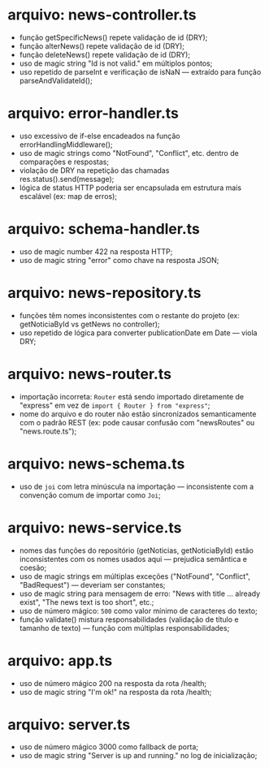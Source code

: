 # arquivo: news-controller.ts
- função getSpecificNews() repete validação de id (DRY);
- função alterNews() repete validação de id (DRY);
- função deleteNews() repete validação de id (DRY);
- uso de magic string "Id is not valid." em múltiplos pontos;
- uso repetido de parseInt e verificação de isNaN — extraído para função parseAndValidateId();


# arquivo: error-handler.ts
- uso excessivo de if-else encadeados na função errorHandlingMiddleware();
- uso de magic strings como "NotFound", "Conflict", etc. dentro de comparações e respostas;
- violação de DRY na repetição das chamadas res.status().send(message);
- lógica de status HTTP poderia ser encapsulada em estrutura mais escalável (ex: map de erros);

# arquivo: schema-handler.ts
- uso de magic number 422 na resposta HTTP;
- uso de magic string "error" como chave na resposta JSON;

# arquivo: news-repository.ts
- funções têm nomes inconsistentes com o restante do projeto (ex: getNoticiaById vs getNews no controller);
- uso repetido de lógica para converter publicationDate em Date — viola DRY;

# arquivo: news-router.ts
- importação incorreta: `Router` está sendo importado diretamente de "express" em vez de `import { Router } from "express"`;
- nome do arquivo e do router não estão sincronizados semanticamente com o padrão REST (ex: pode causar confusão com "newsRoutes" ou "news.route.ts");

# arquivo: news-schema.ts
- uso de `joi` com letra minúscula na importação — inconsistente com a convenção comum de importar como `Joi`;

# arquivo: news-service.ts
- nomes das funções do repositório (getNoticias, getNoticiaById) estão inconsistentes com os nomes usados aqui — prejudica semântica e coesão;
- uso de magic strings em múltiplas exceções ("NotFound", "Conflict", "BadRequest") — deveriam ser constantes;
- uso de magic string para mensagem de erro: "News with title ... already exist", "The news text is too short", etc.;
- uso de número mágico: `500` como valor mínimo de caracteres do texto;
- função validate() mistura responsabilidades (validação de título e tamanho de texto) — função com múltiplas responsabilidades;

# arquivo: app.ts
- uso de número mágico 200 na resposta da rota /health;
- uso de magic string "I'm ok!" na resposta da rota /health;

# arquivo: server.ts
- uso de número mágico 3000 como fallback de porta;
- uso de magic string "Server is up and running." no log de inicialização;
